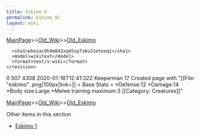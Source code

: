 ```yaml
---
title: Eskimo 0
permalink: Eskimo_0/
layout: wiki
---
```


[MainPage](/keeperrl_wiki/ "wikilink")>>[Old_Wiki](/keeperrl_wiki/Old_Wiki "wikilink")>>[Old_Eskimo](/keeperrl_wiki/Old_Eskimo "wikilink")

      <sha1>phoiac9h4m842xq45sp7s6u21eteeq1</sha1>
      <model>wikitext</model>
      <format>text/x-wiki</format>
    </revision>
  </page>
  <page>
    <title>Eskimo</title>
    <ns>0</ns>
    <id>507</id>
    <revision>
      <id>4308</id>
      <timestamp>2020-01-18T12:41:32Z</timestamp>
      <contributor>
        <username>Keeperman</username>
        <id>17</id>
      </contributor>
      <comment>Created page with &quot;[[File: &quot;eskimo&quot; .png|100px|link=]]  = Base Stats = *Defense:12 *Damage:14 *Body size:Large *Melee training maximum:3  [[Category: Creatures]]&quot;</comment>
      

[MainPage](/keeperrl_wiki/ "wikilink")>>[Old_Wiki](/keeperrl_wiki/Old_Wiki "wikilink")>>[Old_Eskimo](/keeperrl_wiki/Old_Eskimo "wikilink")

Other items in this section
-    [Eskimo 1](/keeperrl_wiki/Eskimo_1 "wikilink")
